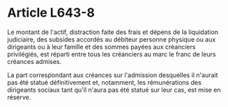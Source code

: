 # Article L643-8

Le montant de l'actif, distraction faite des frais et dépens de la liquidation judiciaire, des subsides accordés au   débiteur personne physique ou aux dirigeants ou à leur famille et des sommes payées aux créanciers privilégiés, est réparti entre tous les créanciers au marc le franc de leurs créances admises.

La part correspondant aux créances sur l'admission desquelles il n'aurait pas été statué définitivement et, notamment, les rémunérations des dirigeants sociaux tant qu'il n'aura pas été statué sur leur cas, est mise en réserve.
